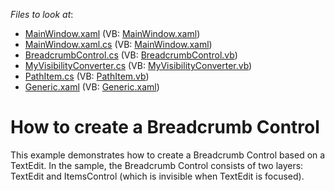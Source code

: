 <!-- default file list -->
*Files to look at*:

* [MainWindow.xaml](./CS/BreadcrumbControlDemonstration/MainWindow.xaml) (VB: [MainWindow.xaml](./VB/BreadcrumbControlDemonstration/MainWindow.xaml))
* [MainWindow.xaml.cs](./CS/BreadcrumbControlDemonstration/MainWindow.xaml.cs) (VB: [MainWindow.xaml](./VB/BreadcrumbControlDemonstration/MainWindow.xaml))
* [BreadcrumbControl.cs](./CS/PathEditor/BreadcrumbControl.cs) (VB: [BreadcrumbControl.vb](./VB/PathEditor/BreadcrumbControl.vb))
* [MyVisibilityConverter.cs](./CS/PathEditor/MyVisibilityConverter.cs) (VB: [MyVisibilityConverter.vb](./VB/PathEditor/MyVisibilityConverter.vb))
* [PathItem.cs](./CS/PathEditor/PathItem.cs) (VB: [PathItem.vb](./VB/PathEditor/PathItem.vb))
* [Generic.xaml](./CS/PathEditor/Themes/Generic.xaml) (VB: [Generic.xaml](./VB/PathEditor/Themes/Generic.xaml))
<!-- default file list end -->
# How to create a Breadcrumb Control


<p>This example demonstrates how to create a Breadcrumb Control based on a TextEdit. In the sample, the Breadcrumb Control consists of two layers: TextEdit and ItemsControl (which is invisible when TextEdit is focused).</p>

<br/>


